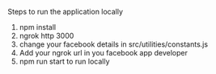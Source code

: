 Steps to run the application locally

1. npm install
2. ngrok http 3000
3. change your facebook details in src/utilities/constants.js
4. Add your ngrok url in you facebook app developer
5. npm run start to run locally

